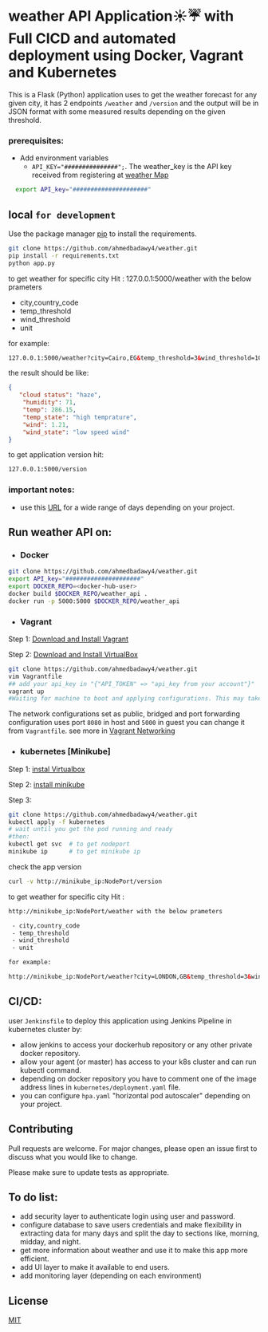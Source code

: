 # weather API Application☀️☔️ with Full CICD and automated deployment using Docker, Vagrant and Kubernetes

 This is a Flask (Python) application uses to get the weather forecast for any given city, it has 2 endpoints `/weather` and `/version` and the output will be in JSON format with some measured results depending on the given threshold. 
### prerequisites:
- Add environment variables
  - `API_KEY="###############";`. The weather_key is the API key received from registering at [weather Map](https://openweathermap.org)
```bash
  export API_key="#####################"
```

## local ```for development```

Use the package manager [pip](https://pip.pypa.io/en/stable/) to install the requirements.

```bash
git clone https://github.com/ahmedbadawy4/weather.git
pip install -r requirements.txt
python app.py
```
to get weather for specific city Hit : 127.0.0.1:5000/weather with the below prameters

 - city,country_code
 - temp_threshold
 - wind_threshold
 - unit

for example:

```html 
127.0.0.1:5000/weather?city=Cairo,EG&temp_threshold=3&wind_threshold=10&units=metric
```

the result should be like:
```json
{
   "cloud status": "haze",
    "humidity": 71,
    "temp": 286.15,
    "temp_state": "high temprature",
    "wind": 1.21,
    "wind_state": "low speed wind"
}
```

to get application version hit:
```html
127.0.0.1:5000/version
``` 

    
 ### important notes:
- use this [URL](https://openweathermap.org/api) for a wide range of days depending on your project.
## Run weather API on:

* ### Docker

```bash
git clone https://github.com/ahmedbadawy4/weather.git
export API_key="#####################"
export DOCKER_REPO=<docker-hub-user>
docker build $DOCKER_REPO/weather_api .
docker run -p 5000:5000 $DOCKER_REPO/weather_api
```

* ### Vagrant
Step 1: [Download and Install Vagrant](https://www.vagrantup.com/downloads.html)

Step 2: [Download and Install VirtualBox](https://www.virtualbox.org/wiki/Downloads)

```bash
git clone https://github.com/ahmedbadawy4/weather.git
vim Vagrantfile
## add your api_key in "{"API_TOKEN" => "api_key from your account"}"
vagrant up      
#Waiting for machine to boot and applying configurations. This may take a few minutes...
```
The network configurations set as public, bridged and port forwarding configuration uses port `8080` in host and ```5000``` in guest you can change it from `Vagrantfile`. see more in [Vagrant Networking](https://www.vagrantup.com/docs/networking/)



* ### kubernetes [Minikube]
Step 1: [instal Virtualbox](https://www.virtualbox.org/wiki/Downloads)

Step 2: [install minikube](https://kubernetes.io/docs/tasks/tools/install-minikube/)

Step 3:
```bash
git clone https://github.com/ahmedbadawy4/weather.git
kubectl apply -f kubernetes
# wait until you get the pod running and ready
#then:
kubectl get svc  # to get nodeport
minikube ip      # to get minikube ip
```
check the app version

```bash
curl -v http://minikube_ip:NodePort/version
```

to get weather for specific city Hit : 
```html
http://minikube_ip:NodePort/weather with the below prameters

 - city,country_code
 - temp_threshold
 - wind_threshold
 - unit

for example:

http://minikube_ip:NodePort/weather?city=LONDON,GB&temp_threshold=3&wind_threshold=10&units=metric

```

## CI/CD:

user ```Jenkinsfile``` to deploy this application using Jenkins Pipeline in kubernetes cluster by:

* allow jenkins to access your dockerhub repository or any other private docker repository.
* allow your agent (or master) has access to your k8s cluster and can run kubectl command.
* depending on docker repository you have to comment one of the image address lines in `kubernetes/deployment.yaml` file.
* you can configure `hpa.yaml` "horizontal pod autoscaler" depending on your project. 


## Contributing
Pull requests are welcome. For major changes, please open an issue first to discuss what you would like to change.

Please make sure to update tests as appropriate.

## To do list:
* add security layer to authenticate login using user and password.
* configure database to save users credentials and make flexibility in extracting data for many days and split the day to sections like, morning, midday, and night.
* get more information about weather and use it to make this app more efficient.
* add UI layer to make it available to end users.
* add monitoring layer (depending on each environment)  

## License
[MIT](https://choosealicense.com/licenses/mit/)
